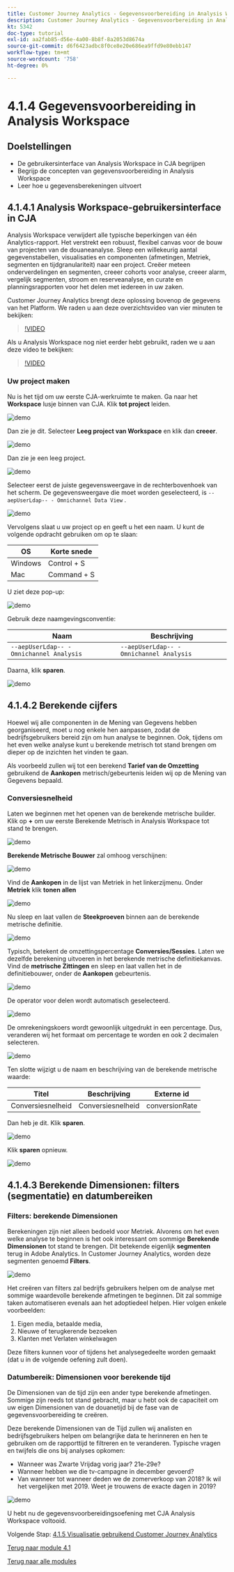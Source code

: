 ```yaml
---
title: Customer Journey Analytics - Gegevensvoorbereiding in Analysis Workspace
description: Customer Journey Analytics - Gegevensvoorbereiding in Analysis Workspace
kt: 5342
doc-type: tutorial
exl-id: aa2fab85-d56e-4a00-8b8f-8a2053d8674a
source-git-commit: d6f6423adbc8f0ce8e20e686ea9ffd9e80ebb147
workflow-type: tm+mt
source-wordcount: '758'
ht-degree: 0%

---
```


# 4.1.4 Gegevensvoorbereiding in Analysis Workspace

## Doelstellingen

- De gebruikersinterface van Analysis Workspace in CJA begrijpen
- Begrijp de concepten van gegevensvoorbereiding in Analysis Workspace
- Leer hoe u gegevensberekeningen uitvoert

## 4.1.4.1 Analysis Workspace-gebruikersinterface in CJA

Analysis Workspace verwijdert alle typische beperkingen van één Analytics-rapport. Het verstrekt een robuust, flexibel canvas voor de bouw van projecten van de douaneanalyse. Sleep een willekeurig aantal gegevenstabellen, visualisaties en componenten (afmetingen, Metriek, segmenten en tijdgranulariteit) naar een project. Creëer meteen onderverdelingen en segmenten, creeer cohorts voor analyse, creeer alarm, vergelijk segmenten, stroom en reserveanalyse, en curate en planningsrapporten voor het delen met iedereen in uw zaken.

Customer Journey Analytics brengt deze oplossing bovenop de gegevens van het Platform. We raden u aan deze overzichtsvideo van vier minuten te bekijken:

>[!VIDEO](https://video.tv.adobe.com/v/35109?quality=12&learn=on)

Als u Analysis Workspace nog niet eerder hebt gebruikt, raden we u aan deze video te bekijken:

>[!VIDEO](https://video.tv.adobe.com/v/26266?quality=12&learn=on)

### Uw project maken

Nu is het tijd om uw eerste CJA-werkruimte te maken. Ga naar het **Workspace** lusje binnen van CJA.
Klik **tot project** leiden.

![ demo ](./images/prmenu.png)

Dan zie je dit. Selecteer **Leeg project van Workspace** en klik dan **creeer**.

![ demo ](./images/prmenu1.png)

Dan zie je een leeg project.

![ demo ](./images/premptyprojects.png)

Selecteer eerst de juiste gegevensweergave in de rechterbovenhoek van het scherm. De gegevensweergave die moet worden geselecteerd, is `--aepUserLdap-- - Omnichannel Data View` .

![ demo ](./images/prdv.png)

Vervolgens slaat u uw project op en geeft u het een naam. U kunt de volgende opdracht gebruiken om op te slaan:

| OS | Korte snede |
| ----------------- |-------------| 
| Windows | Control + S |
| Mac | Command + S |

U ziet deze pop-up:

![ demo ](./images/prsave.png)

Gebruik deze naamgevingsconventie:

| Naam | Beschrijving |
| ----------------- |-------------| 
| `--aepUserLdap-- - Omnichannel Analysis` | `--aepUserLdap-- - Omnichannel Analysis` |

Daarna, klik **sparen**.

![ demo ](./images/prsave2.png)

## 4.1.4.2 Berekende cijfers

Hoewel wij alle componenten in de Mening van Gegevens hebben georganiseerd, moet u nog enkele hen aanpassen, zodat de bedrijfsgebruikers bereid zijn om hun analyse te beginnen. Ook, tijdens om het even welke analyse kunt u berekende metrisch tot stand brengen om dieper op de inzichten het vinden te gaan.

Als voorbeeld zullen wij tot een berekend **Tarief van de Omzetting** gebruikend de **Aankopen** metrisch/gebeurtenis leiden wij op de Mening van Gegevens bepaald.

### Conversiesnelheid

Laten we beginnen met het openen van de berekende metrische builder. Klik op **+** om uw eerste Berekende Metrisch in Analysis Workspace tot stand te brengen.

![ demo ](./images/pradd.png)

**Berekende Metrische Bouwer** zal omhoog verschijnen:

![ demo ](./images/prbuilder.png)

Vind de **Aankopen** in de lijst van Metriek in het linkerzijmenu. Onder **Metriek** klik **tonen allen**

![ demo ](./images/calcbuildercr1.png)

Nu sleep en laat vallen de **Steekproeven** binnen aan de berekende metrische definitie.

![ demo ](./images/calcbuildercr2.png)

Typisch, betekent de omzettingspercentage **Conversies/Sessies**. Laten we dezelfde berekening uitvoeren in het berekende metrische definitiekanvas. Vind de **metrische Zittingen** en sleep en laat vallen het in de definitiebouwer, onder de **Aankopen** gebeurtenis.

![ demo ](./images/calcbuildercr3.png)

De operator voor delen wordt automatisch geselecteerd.

![ demo ](./images/calcbuildercr4.png)

De omrekeningskoers wordt gewoonlijk uitgedrukt in een percentage. Dus, veranderen wij het formaat om percentage te worden en ook 2 decimalen selecteren.

![ demo ](./images/calcbuildercr5.png)

Ten slotte wijzigt u de naam en beschrijving van de berekende metrische waarde:

| Titel | Beschrijving | Externe id |
| ----------------- |-------------| -------------| 
| Conversiesnelheid | Conversiesnelheid | conversionRate |

Dan heb je dit. Klik **sparen**.

![ demo ](./images/calcbuildercr6.png)

Klik **sparen** opnieuw.

![ demo ](./images/calcbuildercr6a.png)

## 4.1.4.3 Berekende Dimensionen: filters (segmentatie) en datumbereiken

### Filters: berekende Dimensionen

Berekeningen zijn niet alleen bedoeld voor Metriek. Alvorens om het even welke analyse te beginnen is het ook interessant om sommige **Berekende Dimensionen** tot stand te brengen. Dit betekende eigenlijk **segmenten** terug in Adobe Analytics. In Customer Journey Analytics, worden deze segmenten genoemd **Filters**.

![ demo ](./images/prfilters.png)

Het creëren van filters zal bedrijfs gebruikers helpen om de analyse met sommige waardevolle berekende afmetingen te beginnen. Dit zal sommige taken automatiseren evenals aan het adoptiedeel helpen. Hier volgen enkele voorbeelden:

1. Eigen media, betaalde media,
2. Nieuwe of terugkerende bezoeken
3. Klanten met Verlaten winkelwagen

Deze filters kunnen voor of tijdens het analysegedeelte worden gemaakt (dat u in de volgende oefening zult doen).

### Datumbereik: Dimensionen voor berekende tijd

De Dimensionen van de tijd zijn een ander type berekende afmetingen. Sommige zijn reeds tot stand gebracht, maar u hebt ook de capaciteit om uw eigen Dimensionen van de douanetijd bij de fase van de gegevensvoorbereiding te creëren.

Deze berekende Dimensionen van de Tijd zullen wij analisten en bedrijfsgebruikers helpen om belangrijke data te herinneren en hen te gebruiken om de rapporttijd te filtreren en te veranderen. Typische vragen en twijfels die ons bij analyses opkomen:

- Wanneer was Zwarte Vrijdag vorig jaar? 21e-29e?
- Wanneer hebben we die tv-campagne in december gevoerd?
- Van wanneer tot wanneer deden we de zomerverkoop van 2018? Ik wil het vergelijken met 2019. Weet je trouwens de exacte dagen in 2019?

![ demo ](./images/timedimensions.png)

U hebt nu de gegevensvoorbereidingsoefening met CJA Analysis Workspace voltooid.

Volgende Stap: [ 4.1.5 Visualisatie gebruikend Customer Journey Analytics ](./ex5.md)

[Terug naar module 4.1](./customer-journey-analytics-build-a-dashboard.md)

[Terug naar alle modules](./../../../overview.md)
